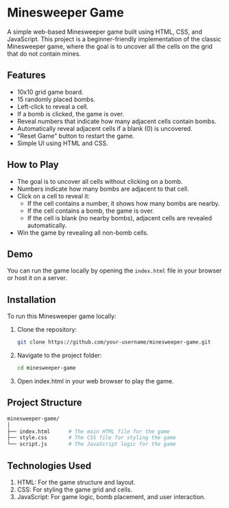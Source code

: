 # Minesweeper Game

A simple web-based Minesweeper game built using HTML, CSS, and JavaScript. This project is a beginner-friendly implementation of the classic Minesweeper game, where the goal is to uncover all the cells on the grid that do not contain mines.

## Features

- 10x10 grid game board.
- 15 randomly placed bombs.
- Left-click to reveal a cell.
- If a bomb is clicked, the game is over.
- Reveal numbers that indicate how many adjacent cells contain bombs.
- Automatically reveal adjacent cells if a blank (0) is uncovered.
- "Reset Game" button to restart the game.
- Simple UI using HTML and CSS.

## How to Play

- The goal is to uncover all cells without clicking on a bomb.
- Numbers indicate how many bombs are adjacent to that cell.
- Click on a cell to reveal it:
  - If the cell contains a number, it shows how many bombs are nearby.
  - If the cell contains a bomb, the game is over.
  - If the cell is blank (no nearby bombs), adjacent cells are revealed automatically.
- Win the game by revealing all non-bomb cells.

## Demo

You can run the game locally by opening the `index.html` file in your browser or host it on a server.

## Installation

To run this Minesweeper game locally:

1. Clone the repository:
   ```bash
   git clone https://github.com/your-username/minesweeper-game.git
2. Navigate to the project folder:
   ```bash
   cd minesweeper-game
3. Open index.html in your web browser to play the game.

## Project Structure
   ```bash
minesweeper-game/
│
├── index.html      # The main HTML file for the game
├── style.css       # The CSS file for styling the game
└── script.js       # The JavaScript logic for the game
```
## Technologies Used
1. HTML: For the game structure and layout.
2. CSS: For styling the game grid and cells.
3. JavaScript: For game logic, bomb placement, and user interaction.

